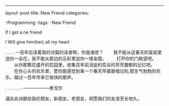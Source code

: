 ---
layout :post
title :New Friend
categories:

-Programming
-tags:
-New Friend

if I get a ne friend 

I Will give him(her) all my heart



. . . . 一百年后读着我的诗篇的读者啊，你是谁呢？ 
　　我不能从这春天的富丽里送你一朵花，我不能从那边的云彩里送你一缕金霞。 
　　打开你的门眺望吧。 
　　从你那繁花盛开的花园里，收集百年前消逝的花朵的芬芳馥郁的记忆吧。 
　　在你心头的欢乐里，愿你能感觉到某一个春天早晨歌唱过的,那生气勃勃的欢乐，越过一百年传来它愉快的歌声。 

. . . . . ... ——————泰戈尔 

谨此此诗献给我的朋友，新朋友，老朋友，祝愿我们的友谊天长地久。
